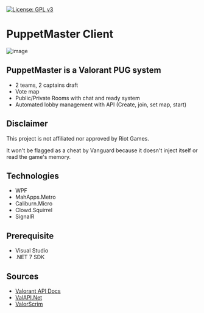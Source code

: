 [![License: GPL v3](https://img.shields.io/badge/License-GPL_v3-blue.svg)](https://www.gnu.org/licenses/gpl-3.0)

# PuppetMaster Client

![image](https://user-images.githubusercontent.com/5427239/231289190-c24522e8-1be2-4aae-9581-07e57a4dc96a.png)

## PuppetMaster is a Valorant PUG system

- 2 teams, 2 captains draft
- Vote map
- Public/Private Rooms with chat and ready system
- Automated lobby management with API (Create, join, set map, start)

## Disclaimer

This project is not affiliated nor approved by Riot Games.

It won't be flagged as a cheat by Vanguard because it doesn't inject itself or read the game's memory.


## Technologies

- WPF
- MahApps.Metro
- Caliburn.Micro
- Clowd.Squirrel
- SignalR


## Prerequisite

- Visual Studio
- .NET 7 SDK


## Sources

- [Valorant API Docs](https://github.com/techchrism/valorant-api-docs)
- [ValAPI.Net](https://github.com/brianbaldner/ValAPI.Net)
- [ValorScrim](https://github.com/HeyM1ke/ValorScrim)
